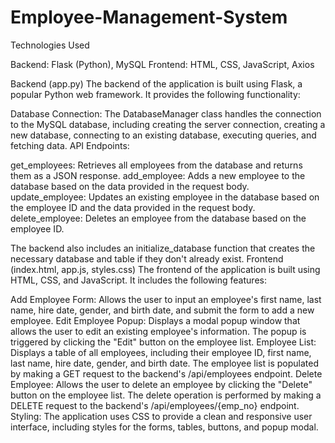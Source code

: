 # Employee-Management-System
Technologies Used

Backend: Flask (Python), MySQL
Frontend: HTML, CSS, JavaScript, Axios

Backend (app.py)
The backend of the application is built using Flask, a popular Python web framework. It provides the following functionality:

Database Connection: The DatabaseManager class handles the connection to the MySQL database, including creating the server connection, creating a new database, connecting to an existing database, executing queries, and fetching data.
API Endpoints:

get_employees: Retrieves all employees from the database and returns them as a JSON response.
add_employee: Adds a new employee to the database based on the data provided in the request body.
update_employee: Updates an existing employee in the database based on the employee ID and the data provided in the request body.
delete_employee: Deletes an employee from the database based on the employee ID.



The backend also includes an initialize_database function that creates the necessary database and table if they don't already exist.
Frontend (index.html, app.js, styles.css)
The frontend of the application is built using HTML, CSS, and JavaScript. It includes the following features:

Add Employee Form: Allows the user to input an employee's first name, last name, hire date, gender, and birth date, and submit the form to add a new employee.
Edit Employee Popup: Displays a modal popup window that allows the user to edit an existing employee's information. The popup is triggered by clicking the "Edit" button on the employee list.
Employee List: Displays a table of all employees, including their employee ID, first name, last name, hire date, gender, and birth date. The employee list is populated by making a GET request to the backend's /api/employees endpoint.
Delete Employee: Allows the user to delete an employee by clicking the "Delete" button on the employee list. The delete operation is performed by making a DELETE request to the backend's /api/employees/{emp_no} endpoint.
Styling: The application uses CSS to provide a clean and responsive user interface, including styles for the forms, tables, buttons, and popup modal.

